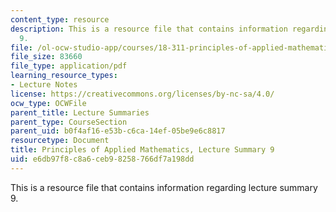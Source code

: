 ```yaml
---
content_type: resource
description: This is a resource file that contains information regarding lecture summary
  9.
file: /ol-ocw-studio-app/courses/18-311-principles-of-applied-mathematics-spring-2014/e6db97f8c8a6ceb98258766df7a198dd_MIT18_311S14_Lecture9.pdf
file_size: 83660
file_type: application/pdf
learning_resource_types:
- Lecture Notes
license: https://creativecommons.org/licenses/by-nc-sa/4.0/
ocw_type: OCWFile
parent_title: Lecture Summaries
parent_type: CourseSection
parent_uid: b0f4af16-e53b-c6ca-14ef-05be9e6c8817
resourcetype: Document
title: Principles of Applied Mathematics, Lecture Summary 9
uid: e6db97f8-c8a6-ceb9-8258-766df7a198dd
---
```

This is a resource file that contains information regarding lecture summary 9.
